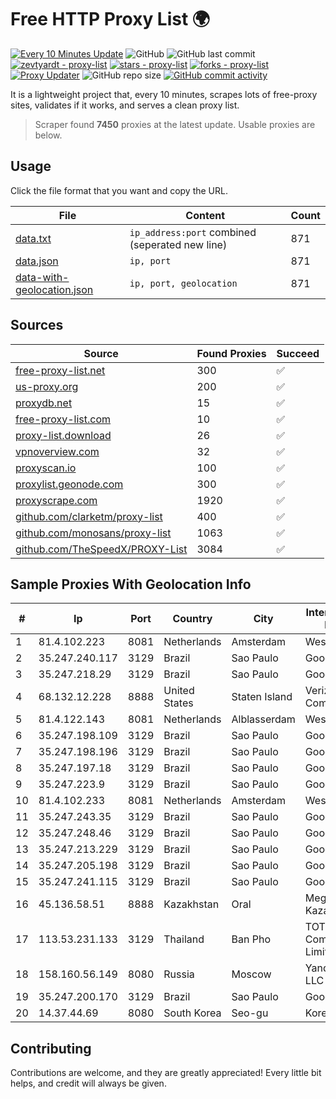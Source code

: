 
# Free HTTP Proxy List 🌍

[![Every 10 Minutes Update](https://github.com/mertguvencli/http-proxy-list/actions/workflows/main.yml/badge.svg?branch=main)](https://github.com/mertguvencli/http-proxy-list/actions/workflows/main.yml)
![GitHub](https://img.shields.io/github/license/mertguvencli/http-proxy-list)
![GitHub last commit](https://img.shields.io/github/last-commit/mertguvencli/http-proxy-list)
[![zevtyardt - proxy-list](https://img.shields.io/static/v1?label=zevtyardt&message=proxy-list&color=blue&logo=github)](https://github.com/zevtyardt/proxy-list "Go to GitHub repo")
[![stars - proxy-list](https://img.shields.io/github/stars/zevtyardt/proxy-list?style=social)](https://github.com/zevtyardt/proxy-list)
[![forks - proxy-list](https://img.shields.io/github/forks/zevtyardt/proxy-list?style=social)](https://github.com/zevtyardt/proxy-list)
[![Proxy Updater](https://github.com/zevtyardt/proxy-list/workflows/Proxy%20Updater/badge.svg)](https://github.com/zevtyardt/proxy-list/actions?query=workflow:"Proxy+Updater")
![GitHub repo size](https://img.shields.io/github/repo-size/zevtyardt/proxy-list)
[![GitHub commit activity](https://img.shields.io/github/commit-activity/m/zevtyardt/proxy-list?logo=commits)](https://github.com/zevtyardt/proxy-list/commits/main)

It is a lightweight project that, every 10 minutes, scrapes lots of free-proxy sites, validates if it works, and serves a clean proxy list.

> Scraper found **7450** proxies at the latest update. Usable proxies are below.

## Usage

Click the file format that you want and copy the URL.

|File|Content|Count|
|----|-------|-----|
|[data.txt](https://raw.githubusercontent.com/mertguvencli/http-proxy-list/main/proxy-list/data.txt)|`ip_address:port` combined (seperated new line)|871|
|[data.json](https://raw.githubusercontent.com/mertguvencli/http-proxy-list/main/proxy-list/data.json)|`ip, port`|871|
|[data-with-geolocation.json](https://raw.githubusercontent.com/mertguvencli/http-proxy-list/main/proxy-list/data-with-geolocation.json)|`ip, port, geolocation`|871|

## Sources

|Source|Found Proxies|Succeed|
|------|-------------|-------|
|[free-proxy-list.net](https://free-proxy-list.net)|300|✅|
|[us-proxy.org](https://www.us-proxy.org)|200|✅|
|[proxydb.net](http://proxydb.net)|15|✅|
|[free-proxy-list.com](https://free-proxy-list.com/?page=&port=&type%5B%5D=http&type%5B%5D=https&up_time=0&search=Search)|10|✅|
|[proxy-list.download](https://www.proxy-list.download/HTTP)|26|✅|
|[vpnoverview.com](https://vpnoverview.com/privacy/anonymous-browsing/free-proxy-servers)|32|✅|
|[proxyscan.io](https://www.proxyscan.io)|100|✅|
|[proxylist.geonode.com](https://proxylist.geonode.com/api/proxy-list?limit=300&page=1&sort_by=lastChecked&sort_type=desc&protocols=http,https)|300|✅|
|[proxyscrape.com](https://api.proxyscrape.com/v2/?request=displayproxies&protocol=http&timeout=10000&country=all&ssl=all&anonymity=all)|1920|✅|
|[github.com/clarketm/proxy-list](https://raw.githubusercontent.com/clarketm/proxy-list/master/proxy-list-raw.txt)|400|✅|
|[github.com/monosans/proxy-list](https://raw.githubusercontent.com/monosans/proxy-list/main/proxies/http.txt)|1063|✅|
|[github.com/TheSpeedX/PROXY-List](https://raw.githubusercontent.com/TheSpeedX/PROXY-List/master/http.txt)|3084|✅|


## Sample Proxies With Geolocation Info

|#|Ip|Port|Country|City|Internet Service Provider|
|-|--|----|-------|----|-------------------------|
|1|81.4.102.223|8081|Netherlands|Amsterdam|WeservIT|
|2|35.247.240.117|3129|Brazil|Sao Paulo|Google LLC|
|3|35.247.218.29|3129|Brazil|Sao Paulo|Google LLC|
|4|68.132.12.228|8888|United States|Staten Island|Verizon Communications|
|5|81.4.122.143|8081|Netherlands|Alblasserdam|WeservIT|
|6|35.247.198.109|3129|Brazil|Sao Paulo|Google LLC|
|7|35.247.198.196|3129|Brazil|Sao Paulo|Google LLC|
|8|35.247.197.18|3129|Brazil|Sao Paulo|Google LLC|
|9|35.247.223.9|3129|Brazil|Sao Paulo|Google LLC|
|10|81.4.102.233|8081|Netherlands|Amsterdam|WeservIT|
|11|35.247.243.35|3129|Brazil|Sao Paulo|Google LLC|
|12|35.247.248.46|3129|Brazil|Sao Paulo|Google LLC|
|13|35.247.213.229|3129|Brazil|Sao Paulo|Google LLC|
|14|35.247.205.198|3129|Brazil|Sao Paulo|Google LLC|
|15|35.247.241.115|3129|Brazil|Sao Paulo|Google LLC|
|16|45.136.58.51|8888|Kazakhstan|Oral|Megahost Kazakhstan TOO|
|17|113.53.231.133|3129|Thailand|Ban Pho|TOT Public Company Limited|
|18|158.160.56.149|8080|Russia|Moscow|Yandex.Cloud LLC|
|19|35.247.200.170|3129|Brazil|Sao Paulo|Google LLC|
|20|14.37.44.69|8080|South Korea|Seo-gu|Korea Telecom|



## Contributing

Contributions are welcome, and they are greatly appreciated! Every
little bit helps, and credit will always be given.

